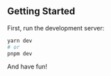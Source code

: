 ## Getting Started

First, run the development server:

```bash
yarn dev
# or
pnpm dev
```
And have fun!
